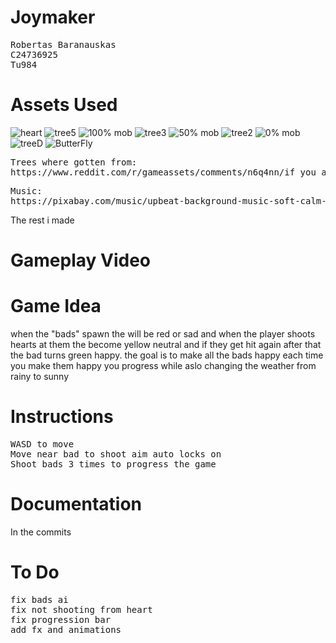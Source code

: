 # Joymaker
<pre>
Robertas Baranauskas
C24736925 
Tu984
</pre>

# Assets Used
![heart](https://github.com/user-attachments/assets/8201599a-d629-4142-809e-4571cb5bedd0)
![tree5](https://github.com/user-attachments/assets/49861dc5-b87b-465b-8e9e-57e6fbae638d)
![100% mob](https://github.com/user-attachments/assets/1899bc86-14f8-4a5d-9e41-2f67fb059fc5)
![tree3](https://github.com/user-attachments/assets/52a15ae9-8a01-44aa-b2f3-a5773547638a)
![50% mob](https://github.com/user-attachments/assets/edb7b3f2-c2d4-434b-981c-4617591ea39e)
![tree2](https://github.com/user-attachments/assets/ef726da2-4707-4de4-bd91-14bf2eedb905)
![0% mob](https://github.com/user-attachments/assets/d6e9e13d-6416-4e40-a61c-8a56984c30a0)
![treeD](https://github.com/user-attachments/assets/9eb6d865-12bd-440c-a6e0-e064b9bfa871)
![ButterFly](https://github.com/user-attachments/assets/587e6157-44a7-4673-8c8b-e0bc37e7dca9)
<pre>
Trees where gotten from:
https://www.reddit.com/r/gameassets/comments/n6q4nn/if_you_are_looking_for_some_trees_check_these/?rdt=34969
</pre>
<pre>
Music:
https://pixabay.com/music/upbeat-background-music-soft-calm-333111/
</pre>
The rest i made

# Gameplay Video


# Game Idea
when the "bads" spawn the will be red or sad and when the player shoots hearts at them the become yellow neutral and if they get hit again after that the bad turns green happy. the goal is to make all the bads happy each time you make them happy you progress while aslo changing the weather from rainy to sunny

# Instructions
<pre>
WASD to move
Move near bad to shoot aim auto locks on
Shoot bads 3 times to progress the game
</pre>

# Documentation
In the commits

# To Do
<pre>
fix bads ai
fix not shooting from heart
fix progression bar
add fx and animations
</pre>

